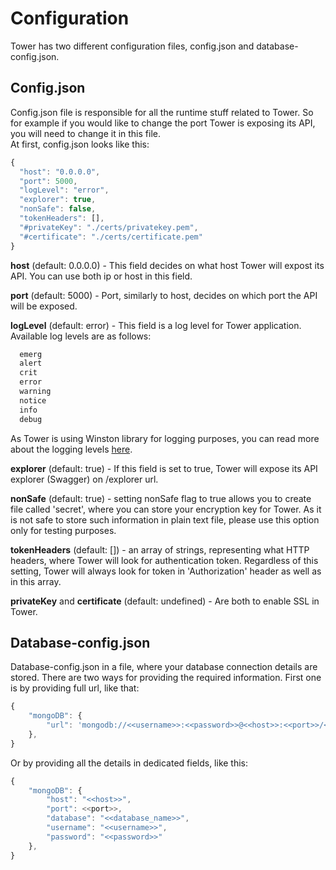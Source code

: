 # Configuration

Tower has two different configuration files, config.json and database-config.json.

## Config.json

Config.json file is responsible for all the runtime stuff related to Tower. So for example if you would like to change the port Tower is exposing its API, you will need to change it in this file.  
At first, config.json looks like this:

```javascript
{
  "host": "0.0.0.0",
  "port": 5000,
  "logLevel": "error",
  "explorer": true,
  "nonSafe": false,
  "tokenHeaders": [],
  "#privateKey": "./certs/privatekey.pem",
  "#certificate": "./certs/certificate.pem"
}
```

**host** \(default: 0.0.0.0\) - This field decides on what host Tower will expost its API. You can use both ip or host in this field.

**port** \(default: 5000\) - Port, similarly to host, decides on which port the API will be exposed.

**logLevel** \(default: error\) - This field is a log level for Tower application. Available log levels are as follows:

```javascript
  emerg
  alert
  crit
  error
  warning
  notice
  info 
  debug
```

As Tower is using Winston library for logging purposes, you can read more about the logging levels [here](https://www.npmjs.com/package/winston#logging-levels).

**explorer** \(default: true\) - If this field is set to true, Tower will expose its API explorer \(Swagger\) on /explorer url.

**nonSafe** \(default: true\) - setting nonSafe flag to true allows you to create file called 'secret', where you can store your encryption key for Tower. As it is not safe to store such information in plain text file, please use this option only for testing purposes.

**tokenHeaders** \(default: \[\]\) - an array of strings, representing what HTTP headers, where Tower will look for authentication token. Regardless of this setting, Tower will always look for token in 'Authorization' header as well as in this array.

**privateKey** and **certificate** \(default: undefined\) - Are both to enable SSL in Tower.

## Database-config.json

Database-config.json in a file, where your database connection details are stored. There are two ways for providing the required information. First one is by providing full url, like that:

```javascript
{    
    "mongoDB": {
        "url": 'mongodb://<<username>>:<<password>>@<<host>>:<<port>>/<<database_name>>',
    },
}
```

Or by providing all the details in dedicated fields, like this:

```javascript
{    
    "mongoDB": {
        "host": "<<host>>",
        "port": <<port>>,
        "database": "<<database_name>>",
        "username": "<<username>>",
        "password": "<<password>>"
    },
}
```



